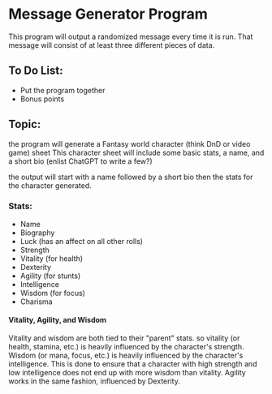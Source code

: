 # Message Generator Program
This program will output a randomized message every time it is run. That message will consist of at least three different pieces of data.

## To Do List:
  * Put the program together
  * Bonus points

## Topic:
the program will generate a Fantasy world character (think DnD or video game) sheet
This character sheet will include some basic stats, a name, and a short bio (enlist ChatGPT to write a few?)

the output will start with a name followed by a short bio then the stats for the character generated.

### Stats:
  * Name
  * Biography
  * Luck (has an affect on all other rolls)
  * Strength
  * Vitality (for health)
  * Dexterity
  * Agility (for stunts)
  * Intelligence
  * Wisdom (for focus)
  * Charisma

  #### Vitality, Agility, and Wisdom
  Vitality and wisdom are both tied to their "parent" stats. so vitality (or health, stamina, etc.) is heavily influenced by the character's strength. Wisdom (or mana, focus, etc.) is heavily influenced by the character's intelligence. This is done to ensure that a character with high strength and low intelligence does not end up with more wisdom than vitality. Agility works in the same fashion, influenced by Dexterity.